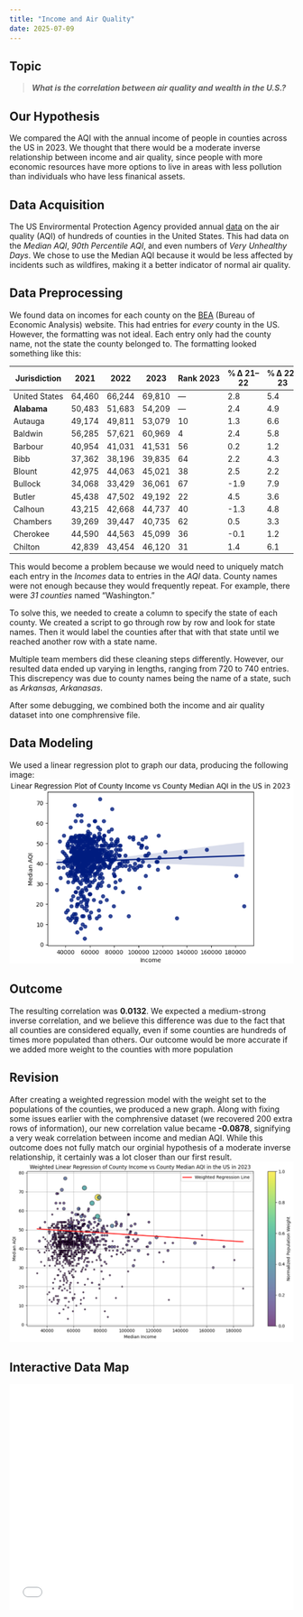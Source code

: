 ```yaml
---
title: "Income and Air Quality"
date: 2025-07-09
---
```


## Topic 

> ***What is the correlation between air quality and wealth in the U.S.?***

## Our Hypothesis

We compared the AQI with the annual income of people in counties across the US in 2023. We thought that there would be a moderate inverse relationship between income and  air quality, since people with more economic resources have more options to live in areas with less pollution than individuals who have less finanical assets.

## Data Acquisition

The US Envirormental Protection Agency provided annual [data](https://aqs.epa.gov/aqsweb/airdata/download_files.html#Annual) on the air quality (AQI) of hundreds of counties in the United States. This had data on the *Median AQI*, *90th Percentile AQI*, and even numbers of *Very Unhealthy Days*. We chose to use the Median AQI because it would be less affected by incidents such as wildfires, making it a better indicator of normal air quality.

## Data Preprocessing

We found data on incomes for each county on the [BEA](https://www.bea.gov/data/income-saving/personal-income-county-metro-and-other-areas) (Bureau of Economic Analysis) website. This had entries for *every* county in the US. However, the formatting was not ideal. Each entry only had the county name, not the state the county belonged to. The formatting looked something like this:
<body>
  <div class="t">
    <table>
      <thead>
        <tr>
          <th>Jurisdiction</th><th>2021</th><th>2022</th><th>2023</th>
          <th>Rank 2023</th><th>% Δ 21–22</th><th>% Δ 22–23</th><th>Rank Δ</th>
        </tr>
      </thead>
      <tbody>
        <tr><td>United States</td><td>64,460</td><td>66,244</td><td>69,810</td><td>—</td><td>2.8</td><td>5.4</td><td>—</td></tr>
        <tr><td><strong>Alabama</strong></td><td>50,483</td><td>51,683</td><td>54,209</td><td>—</td><td>2.4</td><td>4.9</td><td>—</td></tr>
        <tr><td>Autauga</td><td>49,174</td><td>49,811</td><td>53,079</td><td>10</td><td>1.3</td><td>6.6</td><td>6</td></tr>
        <tr><td>Baldwin</td><td>56,285</td><td>57,621</td><td>60,969</td><td>4</td><td>2.4</td><td>5.8</td><td>12</td></tr>
        <tr><td>Barbour</td><td>40,954</td><td>41,031</td><td>41,531</td><td>56</td><td>0.2</td><td>1.2</td><td>58</td></tr>
        <tr><td>Bibb</td><td>37,362</td><td>38,196</td><td>39,835</td><td>64</td><td>2.2</td><td>4.3</td><td>35</td></tr>
        <tr><td>Blount</td><td>42,975</td><td>44,063</td><td>45,021</td><td>38</td><td>2.5</td><td>2.2</td><td>52</td></tr>
        <tr><td>Bullock</td><td>34,068</td><td>33,429</td><td>36,061</td><td>67</td><td>-1.9</td><td>7.9</td><td>1</td></tr>
        <tr><td>Butler</td><td>45,438</td><td>47,502</td><td>49,192</td><td>22</td><td>4.5</td><td>3.6</td><td>41</td></tr>
        <tr><td>Calhoun</td><td>43,215</td><td>42,668</td><td>44,737</td><td>40</td><td>-1.3</td><td>4.8</td><td>25</td></tr>
        <tr><td>Chambers</td><td>39,269</td><td>39,447</td><td>40,735</td><td>62</td><td>0.5</td><td>3.3</td><td>43</td></tr>
        <tr><td>Cherokee</td><td>44,590</td><td>44,563</td><td>45,099</td><td>36</td><td>-0.1</td><td>1.2</td><td>59</td></tr>
        <tr><td>Chilton</td><td>42,839</td><td>43,454</td><td>46,120</td><td>31</td><td>1.4</td><td>6.1</td><td>9</td></tr>
      </tbody>
    </table>
  </div>
</body> 

This would become a problem because we would need to uniquely match each entry in the *Incomes* data to entries in the *AQI* data. County names were not enough because they would frequently repeat. For example, there were *31 counties* named “Washington.” 

To solve this, we needed to create a column to specify the state of each county. We created a script to go through row by row and look for state names. Then it would label the counties after that with that state until we reached another row with a state name. 

Multiple team members did these cleaning steps differently. However, our resulted data ended up varying in lengths, ranging from 720 to 740 entries. This discrepency was due to county names being the name of a state, such as *Arkansas, Arkanasas*.

After some debugging, we combined both the income and air quality dataset into one comphrensive file.

## Data Modeling

We used a linear regression plot to graph our data, producing the following image:
![](linear-regression-plot.png)<!-- {"width":300} -->

## Outcome

The resulting correlation was **0.0132**. We expected a medium-strong inverse correlation, and we believe this difference was due to the fact that all counties are considered equally, even if some counties are hundreds of times more populated than others. Our outcome would be more accurate if we added more weight to the counties with more population

## Revision

After creating a weighted regression model with the weight set to the populations of the counties, we produced a new graph. Along with fixing some issues earlier with the comphrensive dataset (we recovered 200 extra rows of information), our new correlation value became **-0.0878**, signifying a very weak correlation between income and median AQI. While this outcome does not fully match our orginial hypothesis of a moderate inverse relationship, it certainly was a lot closer than our first result. 
![](weighted-linear-regression.png)<!-- {"width":220} -->

## Interactive Data Map

<iframe src="/plotly/income_aqi.html" width="100%" height="400px" style="border:none;"></iframe>

